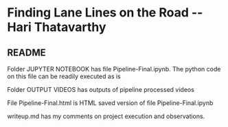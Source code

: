 # **Finding Lane Lines on the Road -- Hari Thatavarthy** 

## README 



Folder JUPYTER NOTEBOOK has file Pipeline-Final.ipynb. 
The python code on this file can be readily executed as is 

Folder OUTPUT VIDEOS has outputs of pipeline processed videos

File Pipeline-Final.html is HTML saved version of file Pipeline-Final.ipynb

writeup.md has my comments on project execution and observations.


